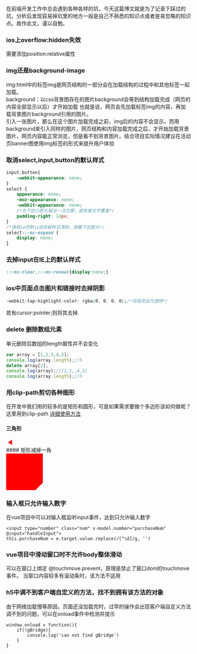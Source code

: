 在前端开发工作中总会遇到各种各样的坑，今天这篇博文就是为了记录下踩过的坑，分析后发现容易掉坑里的地方一般是自己不熟悉的知识点或者是易忽略的知识点。故作此文，谨以自勉。

<!-- more -->


### ios上overflow:hidden失效
需要添加position:relative属性
### img还是background-image
img:html中的标签img是网页结构的一部分会在加载结构的过程中和其他标签一起加载。  
background：以css背景图存在的图片background会等到结构加载完成（网页的内容全部显示以后）才开始加载
也就是说，网页会先加载标签img的内容，再加载背景图片background引用的图片。  
引入一张图片，那么在这个图片加载完成之前，img后的内容不会显示。而用background来引入同样的图片，网页结构和内容加载完成之后，才开始加载背景图片，网页内容能正常浏览，但是看不到背景图片。结合项目实际情况建议在活动页banner图使用img标签的形式来提升用户体验

                                                
### 取消select,input,button的默认样式
```css
input,button{
    -webkit-appearance: none;
}
select {
    appearance: none;
    -moz-appearance: none;
    -webkit-appearance: none;
    /*为下拉小箭头留出一点位置，避免被文字覆盖*/
    padding-right: 14px;
}
/*清除ie的默认选择框样式清除，隐藏下拉箭头*/
select::-ms-expand {
    display: none;
}

```
### 去掉input在IE上的默认样式
```css
::-ms-clear,::-ms-reveal{display:none;}
```

### ios中页面点击图片和链接时去掉阴影
```css
-webkit-tap-highlight-color: rgba(0, 0, 0, 0);/*将高亮设为透明*/
```
若有cursor:pointer;则将其去掉.  


### delete 删除数组元素
单元删除后数组的length属性并不会变化  
```js
var array = [1,2,3,4,5];
console.log(array.length);//5
delete array[2];
console.log(array);//[1,2,,4,5]
console.log(array.length);//5
```

### 用clip-path剪切各种图形
在开发中我们用的较多的是矩形和圆形，可是如果需求要做个多边形该如何做呢？这里用到clip-path
[详细使用方法](https://developer.mozilla.org/zh-CN/docs/Web/CSS/clip-path)
#### 三角形
<div style="width:20px;height:20px;background-color: red;clip-path:polygon(5px 10px,16px 3px,16px 17px);"></div>
#### 矩形减掉一角
<div style="width:100px;height:100px;background-color: red;clip-path:polygon(0 0,100px 0,100px 80px,80px 100px,0 100px);"></div>


### 输入框只允许输入数字
在vue项目中可以对输入框监听input事件，达到只允许输入数字
```
<input type="number" class="num" v-model.number="purchaseNum" @input="handleInput">
this.purchaseNum = e.target.value.replace(/[^\d]/g, '')
```  
### vue项目中滑动窗口时不允许body整体滑动
可以在窗口上绑定 @touchmove.prevent，原理是禁止了窗口dom的touchmove事件。
当窗口内容较多有滚动条时，该方法不适用

### h5中调不到客户端自定义的方法，找不到拥有该方法的对象
由于网络加载慢等原因，页面还没加载完时，过早的操作会出现客户端自定义方法调不到的问题，可以在onload事件中检测并提示
```
window.onload = function(){
    if(!gBridge){
        console.log('can not find gBridge')
    }
}
```
